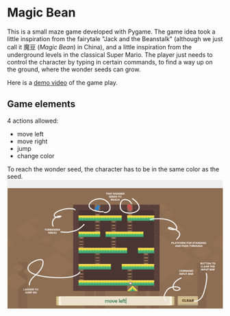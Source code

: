 # Magic Bean
This is a small maze game developed with Pygame. The game idea took a little inspiration from the fairytale "Jack and the Beanstalk" (although we just call it 魔豆 (*Magic Bean*) in China), and a little inspiration from the underground levels in the classical Super Mario. The player just needs to control the character by typing in certain commands, to find a way up on the ground, where the wonder seeds can grow.   

Here is a [demo video](https://drive.google.com/file/d/1BCeuMHreKDtcuZiy4AxTc8i6JUmgXvri/view?usp=drive_link) of the game play.

## Game elements
4 actions allowed:  
- move left  
- move right  
- jump  
- change color  

To reach the wonder seed, the character has to be in the same color as the seed.
![](https://github.com/LavineSaltyFish/MagicBean_Pygame/blob/main/read_me_pics/gameplay_screenshot_anno.png?raw=true)




